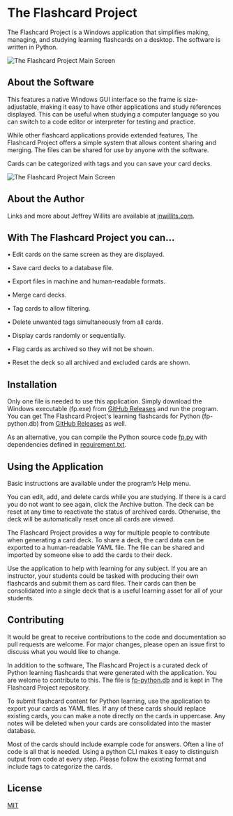 # The Flashcard Project

The Flashcard Project is a Windows application that simplifies making, managing, and studying learning flashcards on a desktop. The software is written in Python.


![The Flashcard Project Main Screen](https://github.com/jnwillits/The-Flashcard-Project/blob/master/images-reference/fp-screen_1280x640.png?raw=true)

## About the Software

This features a native Windows GUI interface so the frame is size-adjustable, making it easy to have other applications and study references displayed. This can be useful when studying a computer language so you can switch to a code editor or interpreter for testing and practice.

While other flashcard applications provide extended features, The Flashcard Project offers a simple system that allows content sharing and merging. The files can be shared for use by anyone with the software.

Cards can be categorized with tags and you can save your card decks.

![The Flashcard Project Main Screen](https://github.com/jnwillits/The-Flashcard-Project/blob/master/images-reference/fp-tags.png?raw=true)


## About the Author

Links and more about Jeffrey Willits are available at [jnwillits.com](https://jnwillits.com/).

## With The Flashcard Project you can…

•	Edit cards on the same screen as they are displayed.

•	Save card decks to a database file.

•	Export files in machine and human-readable formats.

•	Merge card decks.

•	Tag cards to allow filtering.

•	Delete unwanted tags simultaneously from all cards.

•	Display cards randomly or sequentially.

•	Flag cards as archived so they will not be shown.

•	Reset the deck so all archived and excluded cards are shown.


## Installation

Only one file is needed to use this application. Simply download the Windows executable (fp.exe) from [GitHub Releases](https://github.com/jnwillits/The-Flashcard-Project/releases) and run the program. You can get The Flashcard Project's learning flashcards for Python (fp-python.db) from [GitHub Releases](https://github.com/jnwillits/The-Flashcard-Project/releases) as well.  

As an alternative, you can compile the Python source code [fp.py](https://raw.githubusercontent.com/jnwillits/The-Flashcard-Project/master/fp.py) with dependencies defined in [requirement.txt](https://raw.githubusercontent.com/jnwillits/The-Flashcard-Project/master/requirements.txt).


## Using the Application

Basic instructions are available under the program’s Help menu.

You can edit, add, and delete cards while you are studying. If there is a card you do not want to see again, click the Archive button. The deck can be reset at any time to reactivate the status of archived cards. Otherwise, the deck will be automatically reset once all cards are viewed.

The Flashcard Project provides a way for multiple people to contribute when generating a card deck. To share a deck, the card data can be exported to a human-readable YAML file. The file can be shared and imported by someone else to add the cards to their deck. 

Use the application to help with learning for any subject. If you are an instructor, your students could be tasked with producing their own flashcards and submit them as card files. Their cards can then be consolidated into a single deck that is a useful learning asset for all of your students. 


## Contributing
It would be great to receive contributions to the code and documentation so pull requests are welcome. For major changes, please open an issue first to discuss what you would like to change.

In addition to the software, The Flashcard Project is a curated deck of Python learning flashcards that were generated with the application. You are welome to contribute to this. The file is [fp-python.db](https://github.com/jnwillits/The-Flashcard-Project/blob/master/fp-python.db?raw=true) and is kept in The Flashcard Project repository.

To submit flashcard content for Python learning, use the application to export your cards as YAML files. If any of these cards should replace existing cards, you can make a note directly on the cards in uppercase. Any notes will be deleted when your cards are consolidated into the master database.

Most of the cards should include example code for answers. Often a line of code is all that is needed. Using a python CLI makes it easy to distinguish output from code at every step. Please follow the existing format and include tags to categorize the cards.
 

## License
[MIT](https://choosealicense.com/licenses/mit/)
